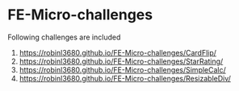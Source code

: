# FE-Micro-challenges
Following challenges are included

1. https://robinl3680.github.io/FE-Micro-challenges/CardFlip/
2. https://robinl3680.github.io/FE-Micro-challenges/StarRating/
3. https://robinl3680.github.io/FE-Micro-challenges/SimpleCalc/
4. https://robinl3680.github.io/FE-Micro-challenges/ResizableDiv/
